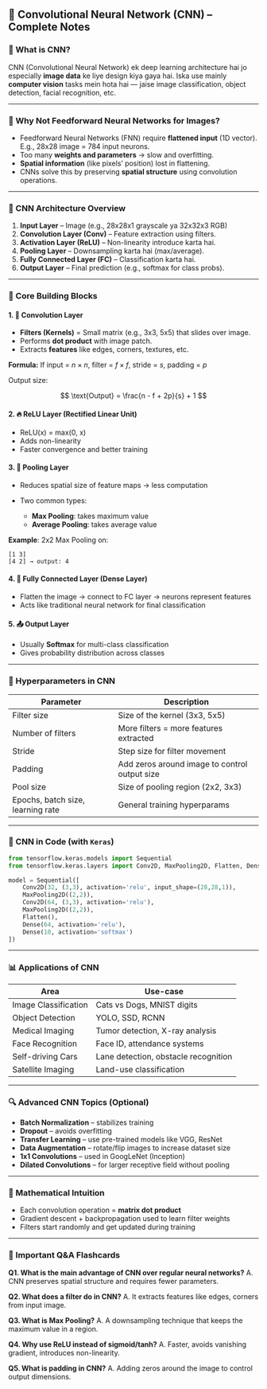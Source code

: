 ## 📘 Convolutional Neural Network (CNN) – Complete Notes

### 🔹 What is CNN?

CNN (Convolutional Neural Network) ek deep learning architecture hai jo especially **image data** ke liye design kiya gaya hai. Iska use mainly **computer vision** tasks mein hota hai — jaise image classification, object detection, facial recognition, etc.

---

### 🔸 Why Not Feedforward Neural Networks for Images?

* Feedforward Neural Networks (FNN) require **flattened input** (1D vector). E.g., 28x28 image = 784 input neurons.
* Too many **weights and parameters** → slow and overfitting.
* **Spatial information** (like pixels’ position) lost in flattening.
* CNNs solve this by preserving **spatial structure** using convolution operations.

---

### 🔸 CNN Architecture Overview

1. **Input Layer** – Image (e.g., 28x28x1 grayscale ya 32x32x3 RGB)
2. **Convolution Layer (Conv)** – Feature extraction using filters.
3. **Activation Layer (ReLU)** – Non-linearity introduce karta hai.
4. **Pooling Layer** – Downsampling karta hai (max/average).
5. **Fully Connected Layer (FC)** – Classification karta hai.
6. **Output Layer** – Final prediction (e.g., softmax for class probs).

---

### 🔸 Core Building Blocks

#### 1. 🧩 Convolution Layer

* **Filters (Kernels)** = Small matrix (e.g., 3x3, 5x5) that slides over image.
* Performs **dot product** with image patch.
* Extracts **features** like edges, corners, textures, etc.

**Formula:**
If input = $n \times n$, filter = $f \times f$, stride = $s$, padding = $p$

Output size:

$$
\text{Output} = \frac{n - f + 2p}{s} + 1
$$

#### 2. 🔥 ReLU Layer (Rectified Linear Unit)

* ReLU(x) = max(0, x)
* Adds non-linearity
* Faster convergence and better training

#### 3. 🧊 Pooling Layer

* Reduces spatial size of feature maps → less computation
* Two common types:

  * **Max Pooling**: takes maximum value
  * **Average Pooling**: takes average value

**Example**: 2x2 Max Pooling on:

```
[1 3]
[4 2] → output: 4
```

#### 4. 🧠 Fully Connected Layer (Dense Layer)

* Flatten the image → connect to FC layer → neurons represent features
* Acts like traditional neural network for final classification

#### 5. 📤 Output Layer

* Usually **Softmax** for multi-class classification
* Gives probability distribution across classes

---

### 🔸 Hyperparameters in CNN

| Parameter                         | Description                                   |
| --------------------------------- | --------------------------------------------- |
| Filter size                       | Size of the kernel (3x3, 5x5)                 |
| Number of filters                 | More filters = more features extracted        |
| Stride                            | Step size for filter movement                 |
| Padding                           | Add zeros around image to control output size |
| Pool size                         | Size of pooling region (2x2, 3x3)             |
| Epochs, batch size, learning rate | General training hyperparams                  |

---

### 🔸 CNN in Code (with `Keras`)

```python
from tensorflow.keras.models import Sequential
from tensorflow.keras.layers import Conv2D, MaxPooling2D, Flatten, Dense

model = Sequential([
    Conv2D(32, (3,3), activation='relu', input_shape=(28,28,1)),
    MaxPooling2D((2,2)),
    Conv2D(64, (3,3), activation='relu'),
    MaxPooling2D((2,2)),
    Flatten(),
    Dense(64, activation='relu'),
    Dense(10, activation='softmax')
])
```

---

### 📊 Applications of CNN

| Area                 | Use-case                             |
| -------------------- | ------------------------------------ |
| Image Classification | Cats vs Dogs, MNIST digits           |
| Object Detection     | YOLO, SSD, RCNN                      |
| Medical Imaging      | Tumor detection, X-ray analysis      |
| Face Recognition     | Face ID, attendance systems          |
| Self-driving Cars    | Lane detection, obstacle recognition |
| Satellite Imaging    | Land-use classification              |

---

### 🔍 Advanced CNN Topics (Optional)

* **Batch Normalization** – stabilizes training
* **Dropout** – avoids overfitting
* **Transfer Learning** – use pre-trained models like VGG, ResNet
* **Data Augmentation** – rotate/flip images to increase dataset size
* **1x1 Convolutions** – used in GoogLeNet (Inception)
* **Dilated Convolutions** – for larger receptive field without pooling

---

### 🧠 Mathematical Intuition

* Each convolution operation = **matrix dot product**
* Gradient descent + backpropagation used to learn filter weights
* Filters start randomly and get updated during training

---

### 📌 Important Q\&A Flashcards

**Q1. What is the main advantage of CNN over regular neural networks?**
A. CNN preserves spatial structure and requires fewer parameters.

**Q2. What does a filter do in CNN?**
A. It extracts features like edges, corners from input image.

**Q3. What is Max Pooling?**
A. A downsampling technique that keeps the maximum value in a region.

**Q4. Why use ReLU instead of sigmoid/tanh?**
A. Faster, avoids vanishing gradient, introduces non-linearity.

**Q5. What is padding in CNN?**
A. Adding zeros around the image to control output dimensions.
